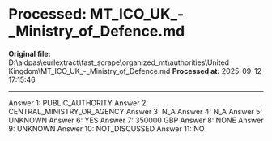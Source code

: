 # Processed: MT_ICO_UK_-_Ministry_of_Defence.md

**Original file:** D:\aidpas\eurlextract\fast_scrape\organized_mt\authorities\United Kingdom\MT_ICO_UK_-_Ministry_of_Defence.md
**Processed at:** 2025-09-12 17:15:46

---

Answer 1: PUBLIC_AUTHORITY
Answer 2: CENTRAL_MINISTRY_OR_AGENCY
Answer 3: N_A
Answer 4: N_A
Answer 5: UNKNOWN
Answer 6: YES
Answer 7: 350000 GBP
Answer 8: NONE
Answer 9: UNKNOWN
Answer 10: NOT_DISCUSSED
Answer 11: NO